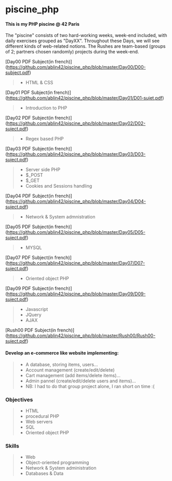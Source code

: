 # piscine_php
#### This is my PHP piscine @ 42 Paris
The "piscine" consists of two hard-working weeks, week-end included, with daily exercises grouped as "DayXX".
Throughout these Days, we will see different kinds of web-related notions.
The Rushes are team-based (groups of 2; partners chosen randomly) projects during the week-end.

[Day00 PDF Subject(in french)] (https://github.com/ablin42/piscine_php/blob/master/Day00/D00-subject.pdf)
> - HTML & CSS

[Day01 PDF Subject(in french)] (https://github.com/ablin42/piscine_php/blob/master/Day01/D01-sujet.pdf)
> - Introduction to PHP

[Day02 PDF Subject(in french)] (https://github.com/ablin42/piscine_php/blob/master/Day02/D02-suject.pdf)
> - Regex based PHP

[Day03 PDF Subject(in french)] (https://github.com/ablin42/piscine_php/blob/master/Day03/D03-suject.pdf)
> - Server side PHP
> - $_POST
> - $_GET
> - Cookies and Sessions handling

[Day04 PDF Subject(in french)] (https://github.com/ablin42/piscine_php/blob/master/Day04/D04-suject.pdf)
> - Network & System admnistration

[Day05 PDF Subject(in french)] (https://github.com/ablin42/piscine_php/blob/master/Day05/D05-suject.pdf)
> - MYSQL

[Day07 PDF Subject(in french)] (https://github.com/ablin42/piscine_php/blob/master/Day07/D07-suject.pdf)
> - Oriented object PHP

[Day09 PDF Subject(in french)] (https://github.com/ablin42/piscine_php/blob/master/Day09/D09-suject.pdf)
> - Javascript
> - JQuery
> - AJAX

[Rush00 PDF Subject(in french)] (https://github.com/ablin42/piscine_php/blob/master/Rush00/Rush00-suject.pdf)
#### Develop an e-commerce like website implementing:
> - A database, storing items, users...
> - Account management (create/edit/delete)
> - Cart management (add items/delete items)...
> - Admin pannel (create/edit/delete users and items)...
> - NB: I had to do that group project alone, I ran short on time :(

### Objectives
> - HTML
> - procedural PHP
> - Web servers
> - SQL
> - Oriented object PHP

### Skills
> - Web
> - Object-oriented programming
> - Network & System administration
> - Databases & Data
